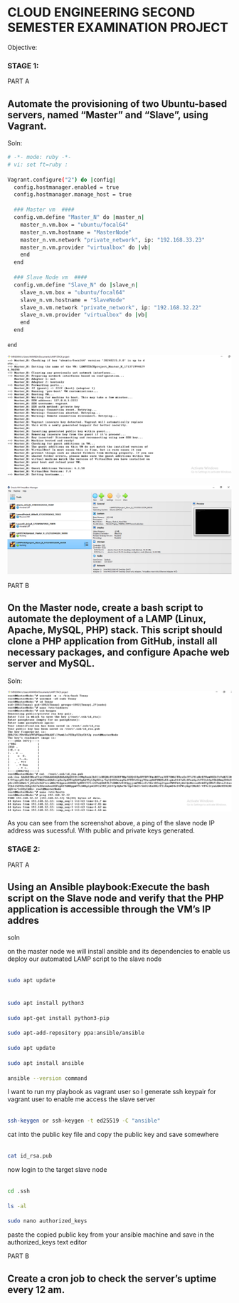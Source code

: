 # CLOUD ENGINEERING SECOND SEMESTER EXAMINATION PROJECT

Objective:

### STAGE 1:

PART A
 ## Automate the provisioning of two Ubuntu-based servers, named “Master” and “Slave”, using Vagrant.

 Soln:

```bash
# -*- mode: ruby -*-
# vi: set ft=ruby :

Vagrant.configure("2") do |config|
  config.hostmanager.enabled = true 
  config.hostmanager.manage_host = true
  
  ### Master vm  ####
  config.vm.define "Master_N" do |master_n|
    master_n.vm.box = "ubuntu/focal64"
    master_n.vm.hostname = "MasterNode"
    master_n.vm.network "private_network", ip: "192.168.33.23"
    master_n.vm.provider "virtualbox" do |vb|
    end
  end
  
  ### Slave Node vm  #### 
  config.vm.define "Slave_N" do |slave_n|
    slave_n.vm.box = "ubuntu/focal64"
    slave_n.vm.hostname = "SlaveNode"
    slave_n.vm.network "private_network", ip: "192.168.32.22"
    slave_n.vm.provider "virtualbox" do |vb|
    end
  end
  
end

```

![provisioning of two Ubuntu-based servers](./vagrantes.png)

![VMs up and running](./LAMPVms.png)


PART B

## On the Master node, create a bash script to automate the deployment of a LAMP (Linux, Apache, MySQL, PHP) stack. This script should clone a PHP application from GitHub, install all necessary packages, and configure Apache web server and MySQL. 

 Soln:

![Pepping the Master node fro remote access to slave node](./initial%20setup.png)

As you can see from the screenshot above, a ping of the slave node IP address was sucessful. With public and private keys generated.


### STAGE 2:

PART A

## Using an Ansible playbook:Execute the bash script on the Slave node and verify that the PHP application is accessible through the VM’s IP addres

soln

on the master node we will install ansible and its dependencies to enable us deploy our automated LAMP script to the slave node

```bash

sudo apt update


sudo apt install python3

sudo apt-get install python3-pip 

sudo apt-add-repository ppa:ansible/ansible

sudo apt update

sudo apt install ansible 

ansible --version command


```

I want to run my playbook as vagrant user so I generate ssh keypair for vagrant user to enable me access the slave server

```bash

ssh-keygen or ssh-keygen -t ed25519 -C "ansible"

```

cat into the public key file and copy the public key and save somewhere

```bash

cat id_rsa.pub

```

now login to the target slave node

```bash

cd .ssh

ls -al

sudo nano authorized_keys

```
paste the copied public key from your ansible machine and save in the authorized_keys text editor





PART B

## Create a cron job to check the server’s uptime every 12 am.







